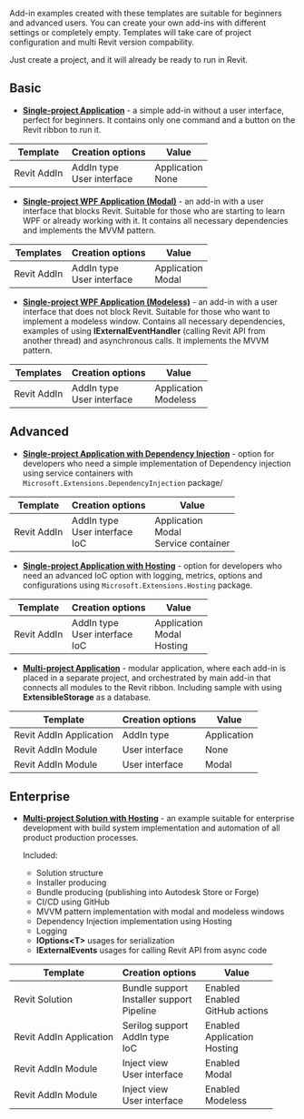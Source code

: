 Add-in examples created with these templates are suitable for beginners and advanced users.
You can create your own add-ins with different settings or completely empty.
Templates will take care of project configuration and multi Revit version compability.

Just create a project, and it will already be ready to run in Revit.

## Basic

- **[Single-project Application](https://github.com/Nice3point/RevitTemplates/tree/develop/samples/SingleApplication)** -
  a simple add-in without a user interface, perfect for beginners.
  It contains only one command and a button on the Revit ribbon to run it.

| Template    | Creation options              | Value                |
|-------------|-------------------------------|----------------------|
| Revit AddIn | AddIn type<br/>User interface | Application<br/>None |

- **[Single-project WPF Application (Modal)](https://github.com/Nice3point/RevitTemplates/tree/develop/samples/SingleUiApplication)** -
  an add-in with a user interface that blocks Revit.
  Suitable for those who are starting to learn WPF or already working with it.
  It contains all necessary dependencies and implements the MVVM pattern.

| Templates   | Creation options              | Value                 |
|-------------|-------------------------------|-----------------------|
| Revit AddIn | AddIn type<br/>User interface | Application<br/>Modal |

- **[Single-project WPF Application (Modeless)](https://github.com/Nice3point/RevitTemplates/tree/develop/samples/SingleUiModelessApplication)** -
  an add-in with a user interface that does not block Revit.
  Suitable for those who want to implement a modeless window.
  Contains all necessary dependencies, examples of using **IExternalEventHandler** (calling Revit API from another thread) and asynchronous calls.
  It implements the MVVM pattern.

| Templates   | Creation options              | Value                    |
|-------------|-------------------------------|--------------------------|
| Revit AddIn | AddIn type<br/>User interface | Application<br/>Modeless |

## Advanced

- **[Single-project Application with Dependency Injection](https://github.com/Nice3point/RevitTemplates/tree/develop/samples/SingleDependencyInjectionApplication)** -
  option for developers who need a simple implementation of Dependency injection using service containers with `Microsoft.Extensions.DependencyInjection` package/

| Template    | Creation options                      | Value                                       |
|-------------|---------------------------------------|---------------------------------------------|
| Revit AddIn | AddIn type<br/>User interface<br/>IoC | Application<br/>Modal<br/>Service container |

- **[Single-project Application with Hosting](https://github.com/Nice3point/RevitTemplates/tree/develop/samples/SingleHostingApplication)** -
  option for developers who need an advanced IoC option with logging, metrics, options and configurations using `Microsoft.Extensions.Hosting` package.

| Template    | Creation options                      | Value                             |
|-------------|---------------------------------------|-----------------------------------|
| Revit AddIn | AddIn type<br/>User interface<br/>IoC | Application<br/>Modal<br/>Hosting |

- **[Multi-project Application](https://github.com/Nice3point/RevitTemplates/tree/develop/samples/ModularApplication)** -
  modular application, where each add-in is placed in a separate project, and orchestrated by main add-in that connects all modules to the Revit ribbon.
  Including sample with using **ExtensibleStorage** as a database.

| Template                | Creation options | Value       |
|-------------------------|------------------|-------------|
| Revit AddIn Application | AddIn type       | Application |
| Revit AddIn Module      | User interface   | None        |
| Revit AddIn Module      | User interface   | Modal       |

## Enterprise

- **[Multi-project Solution with Hosting](https://github.com/Nice3point/RevitTemplates/tree/develop/samples/AllInOneSolution)** -
  an example suitable for enterprise development with build system implementation and automation of all product production processes.

  Included:
    - Solution structure
    - Installer producing
    - Bundle producing (publishing into Autodesk Store or Forge)
    - CI/CD using GitHub
    - MVVM pattern implementation with modal and modeless windows
    - Dependency Injection implementation using Hosting
    - Logging
    - **IOptions\<T\>** usages for serialization
    - **IExternalEvents** usages for calling Revit API from async code

| Template                | Creation options                                  | Value                                  |
|-------------------------|---------------------------------------------------|----------------------------------------|
| Revit Solution          | Bundle support<br/>Installer support<br/>Pipeline | Enabled<br/>Enabled<br/>GitHub actions |
| Revit AddIn Application | Serilog support<br/>AddIn type<br/>IoC            | Enabled<br/>Application<br/>Hosting    |
| Revit AddIn Module      | Inject view<br/>User interface                    | Enabled<br/>Modal                      |
| Revit AddIn Module      | Inject view<br/>User interface                    | Enabled<br/>Modeless                   |
